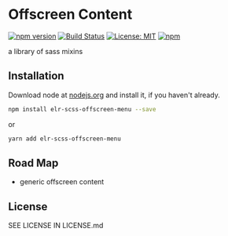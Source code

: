 # Offscreen Content

[![npm version](http://img.shields.io/npm/v/elr-scss-offscreen-menu.svg)](https://www.npmjs.org/package/elr-scss-offscreen-menu)
[![Build Status](https://github.com/elr-scss-offscreen-menu/workflows/CI/badge.svg)](https://github.com/elr-scss-offscreen-menu/actions?workflow=CI)
[![License: MIT](https://img.shields.io/badge/License-MIT-yellow.svg)](https://opensource.org/licenses/MIT)
[![npm](https://img.shields.io/npm/dm/elr-scss-offscreen-menu.svg?style=flat)](https://npmjs.com/package/elr-scss-offscreen-menu)

a library of sass mixins

## Installation

Download node at [nodejs.org](http://nodejs.org) and install it, if you haven't already.

```sh
npm install elr-scss-offscreen-menu --save
```

or

```sh
yarn add elr-scss-offscreen-menu
```

## Road Map

- generic offscreen content

## License

SEE LICENSE IN LICENSE.md

